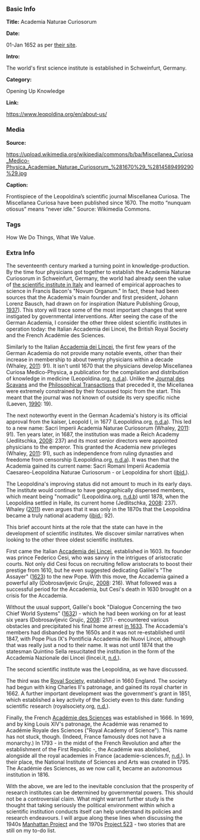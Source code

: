### Basic Info

**Title:** Academia Naturae Curiosorum

**Date:** 

01-Jan 1652 as per [their site](https://www.leopoldina.org/en/about-us/about-the-leopoldina/history/the-history-of-the-leopoldina/).

**Intro:** 

The world's first science institute is established in Schweinfurt, Germany.

**Category:** 

Opening Up Knowledge

**Link:** 

https://www.leopoldina.org/en/about-us/

### Media

**Source:** 

https://upload.wikimedia.org/wikipedia/commons/b/ba/Miscellanea_Curiosa_Medico-Physica_Academiae_Naturae_Curiosorum_%281670%29_%2814589499290%29.jpg

**Caption:** 

Frontispiece of the Leopoldina’s scientific journal Miscellanea Curiosa. The Miscellanea Curiosa have been published since 1670. The motto “nunquam otiosus” means “never idle.” Source: Wikimedia Commons.

### Tags

How We Do Things, What We Value.

### Extra Info
The seventeenth century marked a turning point in knowledge-production. By the time four physicians got together to establish the Academia Naturae Curiosorum in Schweinfurt, Germany, the world had already seen the value of [the scientific institute in Italy](https://www.tiki-toki.com/timeline/entry/1753034/A-History-of-Research-Ethics/#vars!panel=16571102!) and learned of empirical approaches to science in Francis Bacon's "Novum Organum." In fact, these had been sources that the Academia's main founder and first president, Johann Lorenz Bausch, had drawn on for inspiration (Nature Publishing Group, [1937](https://doi.org/10.1038/140179a0)). This story will trace some of the most important changes that were instigated by governmental interventions. After seeing the case of the German Academia, I consider the other three oldest scientific institutes in operation today: the Italian Accademia dei Lincei, the British Royal Society and the French Académie des Sciences.

Similarly to the Italian [Accademia dei Lincei](https://www.tiki-toki.com/timeline/entry/1753034/A-History-of-Research-Ethics/#vars!panel=16571102!), the first few years of the German Academia do not provide many notable events, other than their increase in membership to about twenty physicians within a decade (Whaley, [2011](https://doi.org/10.1093/acprof:oso/9780199693078.003.0001): 91). It isn't until 1670 that the physicians develop Miscellanea Curiosa Medico-Physica, a publication for the compilation and distribution of knowledge in medicine (Leopoldina.org, [n.d.a](https://www.leopoldina.org/en/about-us/about-the-leopoldina/history/the-history-of-the-leopoldina/)). Unlike the [Journal des Sçavans](https://www.tiki-toki.com/timeline/entry/1753034/A-History-of-Research-Ethics/#vars!panel=16554675!) and the [Philosophical Transactions](https://www.tiki-toki.com/timeline/entry/1753034/A-History-of-Research-Ethics/#vars!panel=16443519!) that preceded it, the Micellanea were extremely constrained by their focussed topic from the start. This meant that the journal was not known of outside its very specific niche (Laeven, [1990](https://www.si.edu/object/siris_sil_682500): 19).

The next noteworthy event in the German Academia's history is its official approval from the kaiser, Leopold I, in 1677 (Leopoldina.org, [n.d.a](https://www.leopoldina.org/en/about-us/about-the-leopoldina/history/the-history-of-the-leopoldina/)). This led to a new name: Sacri Imperii Academia Naturae Curiosorum (Whaley, [2011](https://doi.org/10.1093/acprof:oso/9780199693078.003.0001): 91). Ten years later, in 1687, the institution was made a Reich Academy (Jedlitschka, [2008](https://www.jstor.org/stable/20462668): 237) and its most senior directors were appointed physicians to the emperor. This granted the Academia new privileges (Whaley, [2011](https://doi.org/10.1093/acprof:oso/9780199693078.003.0001): 91), such as independence from ruling dynasties and freedome from censorship (Leopoldina.org, [n.d.a](https://www.leopoldina.org/en/about-us/about-the-leopoldina/history/the-history-of-the-leopoldina/)). It was then that the Academia gained its current name: Sacri Romani Imperii Academia Caesareo-Leopoldina Naturae Curiosorum - or Leopoldina for short ([ibid.](https://www.leopoldina.org/en/about-us/about-the-leopoldina/history/the-history-of-the-leopoldina/)).

The Leopoldina's improving status did not amount to much in its early days. The institute would continue to have geographically dispersed members, which meant being "nomadic" (Leopoldina.org, [n.d.b](https://www.leopoldina.org/en/about-us/about-the-leopoldina/history/the-history-of-the-leopoldina/the-academys-nomadic-years/)) until 1878, when the Leopoldina settled in Halle, its current home (Jedlitschka, [2008](https://www.jstor.org/stable/20462668): 237). Whaley ([2011](https://doi.org/10.1093/acprof:oso/9780199693078.003.0001)) even argues that it was only in the 1870s that the Leopoldina became a truly national academy ([ibid.](https://doi.org/10.1093/acprof:oso/9780199693078.003.0001): 92).

This brief account hints at the role that the state can have in the development of scientific institutes. We discover similar narratives when looking to the other three oldest scientific institutes.

First came the Italian [Accademia dei Lincei](https://www.tiki-toki.com/timeline/entry/1753034/A-History-of-Research-Ethics/#vars!panel=16571102!), established in 1603. Its founder was prince Federico Cesi, who was savvy in the intrigues of aristocratic courts. Not only did Cesi focus on recruiting fellow aristocrats to boost their prestige from 1610, but he even suggested dedicating Galilei's "The Assayer" ([1623](https://web.stanford.edu/~jsabol/certainty/readings/Galileo-Assayer.pdf)) to the new Pope. With this move, the Accademia gained a powerful ally (Dobrosavljevic Grujic, [2008](https://www.researchgate.net/publication/252220341_Galileo_Astronomer_and_Courtier): 216). What followed was a successful period for the Accademia, but Cesi's death in 1630 brought on a crisis for the Accademia.

Without the usual support, Galilei's book "Dialogue Concerning the two Chief World Systems" ([1632](https://archive.org/details/GalileiGalileoDialogueConcerningTheTwoChiefWorldSystemsEN155P.)) - which he had been working on for at least six years (Dobrosavljevic Grujic, [2008](https://www.researchgate.net/publication/252220341_Galileo_Astronomer_and_Courtier): 217) - encountered various obstacles and precipitated his final home arrest [in 1633](https://www.tiki-toki.com/timeline/entry/1753034/A-History-of-Research-Ethics/#vars!panel=16443500!). The Accademia's members had disbanded by the 1650s and it was not re-established until 1847, with Pope Pius IX's Pontificia Accademia dei Nuovi Lincei, although that was really just a nod to their name. It was not until 1874 that the statesman Quintino Sella resucitated the institution in the form of the Accademia Nazionale dei Lincei (lincei.it, [n.d.](https://www.lincei.it/en/history)).

The second scientific institute was the Leopoldina, as we have discussed.

The third was the [Royal Society](https://www.tiki-toki.com/timeline/entry/1753034/A-History-of-Research-Ethics/#vars!panel=16443519!), established in 1660 England. The society had begun with king Charles II's patronage, and gained its royal charter in 1662. A further important development was the government's grant in 1851, which established a key activity of the Society even to this date: funding scientific research (royalsociety.org, [n.d.](https://royalsociety.org/about-us/history/)).

Finally, the French [Académie des Sciences](https://www.tiki-toki.com/timeline/entry/1753034/A-History-of-Research-Ethics/#vars!panel=16443522!) was established in 1666. In 1699, and by king Louis XIV's patronage, the Académie was renamed to Académie Royale des Sciences ("Royal Academy of Science"). This name has not stuck, though. (Indeed, France famously does not have a monarchy.) In 1793 - in the midst of the French Revolution and after the establishment of the First Republic -, the Académie was abolished, alongside all the royal academies in France (academie-sciences.fr, [n.d.](https://www.academie-sciences.fr/en/Histoire-de-l-Academie-des-sciences/history-of-the-french-academie-des-sciences.html)). In their place, the National Institute of Sciences and Arts was created in 1795. The Académie des Sciences, as we now call it, became an autonomous institution in 1816.

With the above, we are led to the inevitable conclusion that the prosperity of research institutes can be determined by governmental powers. This should not be a controversial claim. What might warrant further study is the thought that taking seriously the political environment within which a scientific institution conducts itself can help understand its policies and research endeavours. I will argue along these lines when discussing the 1940s [Manhattan Project](https://www.tiki-toki.com/timeline/entry/1753034/A-History-of-Research-Ethics/#vars!panel=16464852!) and the 1970s [Project 523](https://www.tiki-toki.com/timeline/entry/1753034/A-History-of-Research-Ethics/#vars!panel=16575839!) - two stories that are still on my to-do list.
